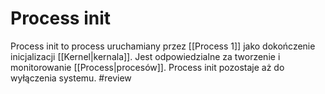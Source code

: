 # Process init
Process init to process uruchamiany przez [[Process 1]] jako dokończenie inicjalizacji [[Kernel|kernala]].
Jest odpowiedzialne za tworzenie i monitorowanie [[Process|procesów]]. Process init pozostaje aż do wyłączenia systemu. 
#review
